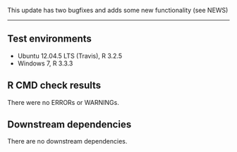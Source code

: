 This update has two bugfixes and adds some new functionality (see NEWS)

---

## Test environments
* Ubuntu 12.04.5 LTS (Travis), R 3.2.5
* Windows 7, R 3.3.3

## R CMD check results

There were no ERRORs or WARNINGs. 

## Downstream dependencies

There are no downstream dependencies.